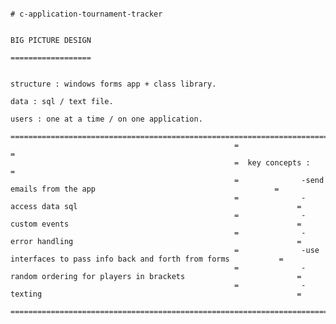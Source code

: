                                                                           # c-application-tournament-tracker

                                                                                  BIG PICTURE DESIGN
                                                                                  ==================

                                                                          structure : windows forms app + class library.
                                                                          data : sql / text file. 
                                                                          users : one at a time / on one application.
                                                      =================================================================================
                                                      =                                                                               =
                                                      =  key concepts :                                                               =
                                                      =              -send emails from the app                                        =
                                                      =              -access data sql                                                 =
                                                      =              -custom events                                                   =
                                                      =              -error handling                                                  =
                                                      =              -use interfaces to pass info back and forth from forms           =
                                                      =              -random ordering for players in brackets                         =
                                                      =              -texting                                                         =
                                                      =================================================================================
